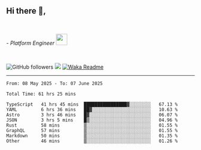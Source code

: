 <h2>Hi there  👋,</h2> </br>

<p><em>- Platform Engineer <img src="https://media.giphy.com/media/WUlplcMpOCEmTGBtBW/giphy.gif" width="30"> 
</em></p></br>


<!--[![Linkedin: prandogabriel](https://img.shields.io/badge/-prandogabriel-blue?style=flat-square&logo=Linkedin&logoColor=white&link=https://www.linkedin.com/in/prandogabriel/)](https://www.linkedin.com/in/prandogabriel)-->
![GitHub followers](https://img.shields.io/github/followers/prandogabriel?label=Follow&style=social)
![](https://komarev.com/ghpvc/?username=prandogabriel)
[![Waka Readme](https://github.com/prandogabriel/prandogabriel/actions/workflows/update-stats.yml.yml/badge.svg)](https://github.com/prandogabriel/prandogabriel/actions/workflows/update-stats.yml.yml)

---

<!--START_SECTION:waka-->

```golang
From: 08 May 2025 - To: 07 June 2025

Total Time: 61 hrs 25 mins

TypeScript   41 hrs 45 mins  ████████████████▓░░░░░░░░   67.13 %
YAML         6 hrs 36 mins   ██▓░░░░░░░░░░░░░░░░░░░░░░   10.63 %
Astro        3 hrs 46 mins   █▓░░░░░░░░░░░░░░░░░░░░░░░   06.07 %
JSON         3 hrs 5 mins    █▒░░░░░░░░░░░░░░░░░░░░░░░   04.96 %
Rust         58 mins         ▒░░░░░░░░░░░░░░░░░░░░░░░░   01.55 %
GraphQL      57 mins         ▒░░░░░░░░░░░░░░░░░░░░░░░░   01.55 %
Markdown     50 mins         ▒░░░░░░░░░░░░░░░░░░░░░░░░   01.35 %
Other        46 mins         ▒░░░░░░░░░░░░░░░░░░░░░░░░   01.26 %
```

<!--END_SECTION:waka-->
